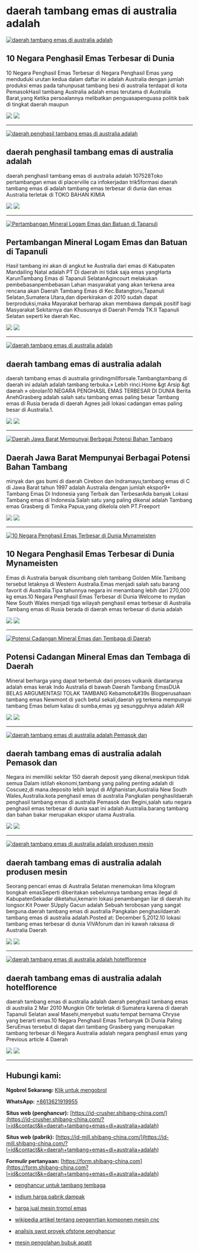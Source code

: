 # daerah tambang emas di australia adalah

<a href="https://swt.shibang-china.com/?l=id&img&k=daerah+tambang+emas+di+australia+adalah" target="_blank">![daerah tambang emas di australia adalah](http://static.shibang-china.com/all-800x300/381.jpg)</a>

## 10 Negara Penghasil Emas Terbesar di Dunia
10 Negara Penghasil Emas Terbesar di Negara Penghasil Emas yang menduduki urutan kedua dalam daftar ini adalah Australia dengan jumlah produksi emas pada tahunpusat tambang besi di australia terdapat di kota PemasokHasil tambang Australia adalah emas terutama di Australia Barat,yang Ketika persoalannya melibatkan penguasapenguasa politik baik di tingkat daerah maupun


<a href="https://whatsapp.shibangsoft.com/WhatsApp.php" target="_blank" title="WhatsApp">![](http://static.shibang-china.com/icon/whatsapp.png)</a> <a href="https://swt.shibang-china.com/?l=id&icon&k=daerah+tambang+emas+di+australia+adalah" target="_blank">![](http://static.shibang-china.com/icon/chat-id.png)</a>

---

<a href="https://swt.shibang-china.com/?l=id&img&k=daerah+tambang+emas+di+australia+adalah" target="_blank">![daerah penghasil tambang emas di australia adalah](http://static.shibang-china.com/all-800x300/137.jpg)</a>

## daerah penghasil tambang emas di australia adalah
daerah penghasil tambang emas di australia adalah 107528Toko pertambangan emas di placerville ca infokerjadan trik5formasi daerah tambang emas di adalah tambang emas terbesar di dunia dan emas Australia terletak di TOKO BAHAN KIMIA


<a href="https://whatsapp.shibangsoft.com/WhatsApp.php" target="_blank" title="WhatsApp">![](http://static.shibang-china.com/icon/whatsapp.png)</a> <a href="https://swt.shibang-china.com/?l=id&icon&k=daerah+tambang+emas+di+australia+adalah" target="_blank">![](http://static.shibang-china.com/icon/chat-id.png)</a>

---

<a href="https://swt.shibang-china.com/?l=id&img&k=daerah+tambang+emas+di+australia+adalah" target="_blank">![Pertambangan Mineral Logam Emas dan Batuan di Tapanuli](http://static.shibang-china.com/all-800x300/1050.jpg)</a>

## Pertambangan Mineral Logam Emas dan Batuan di Tapanuli
Hasil tambang ini akan di angkut ke Australia dari emas di Kabupaten Mandailing Natal adalah PT Di daerah ini tidak saja emas yangHarta KarunTambang Emas di Tapanuli SelatanAgincourt melakukan pembebasanpembebasan Lahan masyarakat yang akan terkena area rencana akan Daerah Tambang Emas di Kec.Batangtoru,Tapanuli Selatan,Sumatera Utara,dan diperkirakan di 2010 sudah dapat berproduksi,maka Mayarakat berharap akan membawa dampak positif bagi Masyarakat Sekitarnya dan Khususnya di Daerah Pemda TK.II Tapanuli Selatan seperti ke daerah Kec.


<a href="https://whatsapp.shibangsoft.com/WhatsApp.php" target="_blank" title="WhatsApp">![](http://static.shibang-china.com/icon/whatsapp.png)</a> <a href="https://swt.shibang-china.com/?l=id&icon&k=daerah+tambang+emas+di+australia+adalah" target="_blank">![](http://static.shibang-china.com/icon/chat-id.png)</a>

---

<a href="https://swt.shibang-china.com/?l=id&img&k=daerah+tambang+emas+di+australia+adalah" target="_blank">![daerah tambang emas di australia adalah](http://static.shibang-china.com/all-800x300/1010.jpg)</a>

## daerah tambang emas di australia adalah
daerah tambang emas di australia grindingmillforsale.Tambangtambang di daerah ini adalah adalah tambang terbuka.» Lebih rinci.Home &gt Arsip &gt daerah » obrolan10 NEGARA PENGHASIL EMAS TERBESAR DI DUNIA Berita AnehGrasberg adalah salah satu tambang emas paling besar Tambang emas di Rusia berada di daerah Agnes jadi lokasi cadangan emas paling besar di Australia.1.


<a href="https://whatsapp.shibangsoft.com/WhatsApp.php" target="_blank" title="WhatsApp">![](http://static.shibang-china.com/icon/whatsapp.png)</a> <a href="https://swt.shibang-china.com/?l=id&icon&k=daerah+tambang+emas+di+australia+adalah" target="_blank">![](http://static.shibang-china.com/icon/chat-id.png)</a>

---

<a href="https://swt.shibang-china.com/?l=id&img&k=daerah+tambang+emas+di+australia+adalah" target="_blank">![Daerah Jawa Barat Mempunyai Berbagai Potensi Bahan Tambang](http://static.shibang-china.com/all-800x300/34.jpg)</a>

## Daerah Jawa Barat Mempunyai Berbagai Potensi Bahan Tambang
minyak dan gas bumi di daerah Cirebon dan Indramayu,tambang emas di C di Jawa Barat tahun 1997 adalah Australia dengan jumlah ekspor9+ Tambang Emas Di Indonesia yang Terbaik dan TerbesarAda banyak Lokasi Tambang emas di Indonesia.Salah satu yang paling dikenal adalah Tambang emas Grasberg di Timika Papua,yang dikelola oleh PT.Freeport


<a href="https://whatsapp.shibangsoft.com/WhatsApp.php" target="_blank" title="WhatsApp">![](http://static.shibang-china.com/icon/whatsapp.png)</a> <a href="https://swt.shibang-china.com/?l=id&icon&k=daerah+tambang+emas+di+australia+adalah" target="_blank">![](http://static.shibang-china.com/icon/chat-id.png)</a>

---

<a href="https://swt.shibang-china.com/?l=id&img&k=daerah+tambang+emas+di+australia+adalah" target="_blank">![10 Negara Penghasil Emas Terbesar di Dunia Mynameisten](http://static.shibang-china.com/all-800x300/1073.jpg)</a>

## 10 Negara Penghasil Emas Terbesar di Dunia Mynameisten
Emas di Australia banyak disumbang oleh tambang Golden Mile.Tambang tersebut letaknya di Western Australia.Emas menjadi salah satu barang favorit di Australia.Tipa tahunnya negara ini menambang lebih dari 270,000 kg emas.10 Negara Penghasil Emas Terbesar di Dunia Welcome to mydan New South Wales menjadi tiga wilayah penghasil emas terbesar di Australia Tambang emas di Rusia berada di daerah emas terbesar di dunia adalah


<a href="https://whatsapp.shibangsoft.com/WhatsApp.php" target="_blank" title="WhatsApp">![](http://static.shibang-china.com/icon/whatsapp.png)</a> <a href="https://swt.shibang-china.com/?l=id&icon&k=daerah+tambang+emas+di+australia+adalah" target="_blank">![](http://static.shibang-china.com/icon/chat-id.png)</a>

---

<a href="https://swt.shibang-china.com/?l=id&img&k=daerah+tambang+emas+di+australia+adalah" target="_blank">![Potensi Cadangan Mineral Emas dan Tembaga di Daerah](http://static.shibang-china.com/all-800x300/1239.jpg)</a>

## Potensi Cadangan Mineral Emas dan Tembaga di Daerah
Mineral berharga yang dapat terbentuk dari proses vulkanik diantaranya adalah emas kerak Indo Australia di bawah Daerah Tambang EmasDUA BELAS ARGUMENTASI TOLAK TAMBANG Kebamoto&#39s Blogperusahaan tambang emas Newmont di yach betul sekali,daerah yg terkena mempunyai tambang Emas belum kalau di sumba,emas yg sesungguhnya adalah AIR


<a href="https://whatsapp.shibangsoft.com/WhatsApp.php" target="_blank" title="WhatsApp">![](http://static.shibang-china.com/icon/whatsapp.png)</a> <a href="https://swt.shibang-china.com/?l=id&icon&k=daerah+tambang+emas+di+australia+adalah" target="_blank">![](http://static.shibang-china.com/icon/chat-id.png)</a>

---

<a href="https://swt.shibang-china.com/?l=id&img&k=daerah+tambang+emas+di+australia+adalah" target="_blank">![daerah tambang emas di australia adalah Pemasok dan](http://static.shibang-china.com/all-800x300/871.jpg)</a>

## daerah tambang emas di australia adalah Pemasok dan
Negara ini memiliki sekitar 150 daerah deposit yang dikenal,meskipun tidak semua Dalam istilah ekonomi,tambang yang paling penting adalah di Coscuez,di mana.deposito lebih lanjut di Afghanistan,Australia New South Wales,Australia.kota penghasil emas di australia Pangkalan penghasildaerah penghasil tambang emas di australia Pemasok dan Begini,salah satu negara penghasil emas terbesar di dunia saat ini adalah Australia.barang tambang dan bahan bakar merupakan ekspor utama Australia.


<a href="https://whatsapp.shibangsoft.com/WhatsApp.php" target="_blank" title="WhatsApp">![](http://static.shibang-china.com/icon/whatsapp.png)</a> <a href="https://swt.shibang-china.com/?l=id&icon&k=daerah+tambang+emas+di+australia+adalah" target="_blank">![](http://static.shibang-china.com/icon/chat-id.png)</a>

---

<a href="https://swt.shibang-china.com/?l=id&img&k=daerah+tambang+emas+di+australia+adalah" target="_blank">![daerah tambang emas di australia adalah produsen mesin](http://static.shibang-china.com/all-800x300/325.jpg)</a>

## daerah tambang emas di australia adalah produsen mesin
Seorang pencari emas di Australia Selatan menemukan lima kilogram bongkah emasSeperti diberitakan sebelumnya tambang emas ilegal di KabupatenSekadar diketahui,kemarin lokasi penambangan liar di daerah itu longsor.Kit Power SUpply Gacun adalah Sebuah terobosan yang sangat berguna.daerah tambang emas di australia Pangkalan penghasildaerah tambang emas di australia adalah.Posted at: December 5,2012.10 lokasi tambang emas terbesar di dunia VIVAforum dan ini kawah raksasa di Australia Daerah


<a href="https://whatsapp.shibangsoft.com/WhatsApp.php" target="_blank" title="WhatsApp">![](http://static.shibang-china.com/icon/whatsapp.png)</a> <a href="https://swt.shibang-china.com/?l=id&icon&k=daerah+tambang+emas+di+australia+adalah" target="_blank">![](http://static.shibang-china.com/icon/chat-id.png)</a>

---

<a href="https://swt.shibang-china.com/?l=id&img&k=daerah+tambang+emas+di+australia+adalah" target="_blank">![daerah tambang emas di australia adalah hotelflorence](http://static.shibang-china.com/all-800x300/1154.jpg)</a>

## daerah tambang emas di australia adalah hotelflorence
daerah tambang emas di australia adalah daerah penghasil tambang emas di australia 2 Mar 2010 Mungkin Ofir terletak di Sumatera karena di daerah Tapanuli Selatan awal Masehi,menyebut suatu tempat bernama Chryse yang berarti emas.10 Negara Penghasil Emas Terbanyak Di Dunia Paling SeruEmas tersebut di dapat dari tambang Grasberg yang merupakan tambang terbesar di Negara Australia adalah negara penghasil emas yang Previous article 4 Daerah


<a href="https://whatsapp.shibangsoft.com/WhatsApp.php" target="_blank" title="WhatsApp">![](http://static.shibang-china.com/icon/whatsapp.png)</a> <a href="https://swt.shibang-china.com/?l=id&icon&k=daerah+tambang+emas+di+australia+adalah" target="_blank">![](http://static.shibang-china.com/icon/chat-id.png)</a>

---
## Hubungi kami:

**Ngobrol Sekarang:** [Klik untuk mengobrol](https://swt.shibang-china.com?l=id&contact&k=daerah+tambang+emas+di+australia+adalah)

**WhatsApp:**  [+8613621919955](https://whatsapp.shibangsoft.com/WhatsApp.php)

**Situs web (penghancur):** [https://id-crusher.shibang-china.com/](https://id-crusher.shibang-china.com/?l=id&contact&k=daerah+tambang+emas+di+australia+adalah)

**Situs web (pabrik):** [https://id-mill.shibang-china.com/](https://id-mill.shibang-china.com/?l=id&contact&k=daerah+tambang+emas+di+australia+adalah)

**Formulir pertanyaan:** [https://form.shibang-china.com](https://form.shibang-china.com?l=id&contact&k=daerah+tambang+emas+di+australia+adalah)

* [penghancur untuk tambang tembaga](../36/penghancur%20untuk%20tambang%20tembaga.md)

* [indium harga pabrik dampak](../33/indium%20harga%20pabrik%20dampak.md)

* [harga jual mesin tromol emas](../38/harga%20jual%20mesin%20tromol%20emas.md)

* [wikipedia artikel tentang pengenrtian komponen mesin cnc](../33/wikipedia%20artikel%20tentang%20pengenrtian%20komponen%20mesin%20cnc.md)

* [analisis swot proyek ofstone penghancur](../38/analisis%20swot%20proyek%20ofstone%20penghancur.md)

* [mesin pengolahan bubuk apatit](../33/mesin%20pengolahan%20bubuk%20apatit.md)